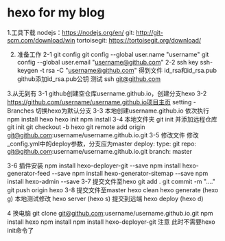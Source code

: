 hexo for my blog
====
1.工具下载
nodejs：https://nodejs.org/en/
git: http://git-scm.com/download/win
tortoisegit: https://tortoisegit.org/download/

2. 准备工作
2-1 git config
git config --global user.name "username"
git config --global user.email "username@github.com"
2-2 ssh key
ssh-keygen -t rsa -C "username@github.com"
得到文件 id_rsa和id_rsa.pub
github添加id_rsa.pub公钥
测试 ssh git@github.com


3.从无到有
3-1 github创建空仓库username.github.io，创建分支hexo
3-2 https://github.com/username/username.github.io项目主页 setting - Branches  切换hexo为默认分支
3-3 本地创建username.github.io  依次执行 
		npm install hexo
		hexo init
		npm install
3-4 本地文件夹 git init  并添加远程仓库
		git init
		git checkout -b hexo
		git remote add origin git@github.com:username/username.github.io.git
3-5 修改文件
		修改_config.yml中的deploy参数，分支应为master
			deploy:
			type: git
			repo: git@github.com:username/username.github.io.git
			branch: master
			
3-6 插件安装
		npm install hexo-deployer-git --save
		npm install hexo-generator-feed --save
		npm install hexo-generator-sitemap --save
		npm install hexo-admin --save
3-7 提交文件至hexo
		git add .
		git commit -m "...."
		git push origin hexo
3-8 提交文件至master
		hexo clean
		hexo generate (hexo g)
		本地测试修改 hexo server (hexo s)
		提交到远端 hexo deploy (hexo d)
		
4 换电脑
git clone git@github.com:username/username.github.io.git
npm install hexo
npm install
npm install hexo-deployer-git
注意  此时不需要hexo init命令了
		
	